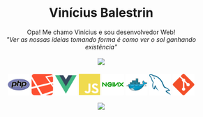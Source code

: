 <h1 align="center">
  Vinícius Balestrin
</h1>

<div align="center">
  Opa! Me chamo Vinícius e sou desenvolvedor Web!
  <br>
  <i>"Ver as nossas ideias tomando forma é como ver o sol ganhando existência"</i>
</div>

<!--START_SECTION:activity-->
<br>
<div align="center">
  <a href="https://github.com/ViniciusBalestrin">
    <img height="150em" src="https://github-readme-stats.vercel.app/api?username=ViniciusBalestrin&count_private=true&show_icons=true&theme=transparent"/>
  </a>
</div>
<!--END_SECTION:activity-->

<div align="center" valign="top"><br>
  <img align="center" alt="PHP" height="50" width="50" src="https://raw.githubusercontent.com/devicons/devicon/master/icons/php/php-original.svg">
  <img align="center" alt="Laravel" height="50" width="50" src="https://raw.githubusercontent.com/devicons/devicon/master/icons/laravel/laravel-plain.svg">  
  <img align="center" alt="Vue" height="50" width="50" src="https://raw.githubusercontent.com/devicons/devicon/master/icons/vuejs/vuejs-original.svg">
  <img align="center" alt="js" height="50" width="50" src="https://raw.githubusercontent.com/devicons/devicon/master/icons/javascript/javascript-plain.svg">
  <img align="center" alt="nginx" height="50" width="50" src="https://raw.githubusercontent.com/devicons/devicon/master/icons/nginx/nginx-original.svg">
  <img align="center" alt="docker" height="50" width="50" src="https://raw.githubusercontent.com/devicons/devicon/master/icons/docker/docker-original.svg">
  <img align="center" alt="mysql" height="50" width="50" src="https://raw.githubusercontent.com/devicons/devicon/master/icons/mysql/mysql-original.svg">
  <img align="center" alt="git" height="50" width="50" src="https://raw.githubusercontent.com/devicons/devicon/master/icons/git/git-original.svg">
</div><br>

<div align="center">
  <a href="https://www.linkedin.com/in/viníciusbalestrin/" target="_blank"><img src="https://img.shields.io/badge/-LinkedIn-%230077B5?style=for-the-badge&logo=linkedin&logoColor=white" target="_blank"></a>
</div>

